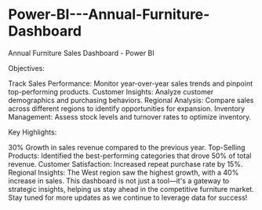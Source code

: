 # Power-BI---Annual-Furniture-Dashboard
Annual Furniture Sales Dashboard - Power BI

Objectives:

Track Sales Performance: Monitor year-over-year sales trends and pinpoint top-performing products.
Customer Insights: Analyze customer demographics and purchasing behaviors.
Regional Analysis: Compare sales across different regions to identify opportunities for expansion.
Inventory Management: Assess stock levels and turnover rates to optimize inventory.

Key Highlights:

30% Growth in sales revenue compared to the previous year.
Top-Selling Products: Identified the best-performing categories that drove 50% of total revenue.
Customer Satisfaction: Increased repeat purchase rate by 15%.
Regional Insights: The West region saw the highest growth, with a 40% increase in sales.
This dashboard is not just a tool—it's a gateway to strategic insights, helping us stay ahead in the competitive furniture market. Stay tuned for more updates as we continue to leverage data for success!
